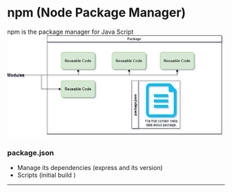 # npm (Node Package Manager)
npm is the package manager for Java Script
![](packageDiagram.jpg)

### package.json
* Manage its dependencies (express and its version)
* Scripts (initial build )
---

